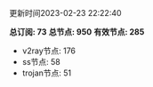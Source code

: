 更新时间2023-02-23 22:22:40

**总订阅: 73**
**总节点: 950**
**有效节点: 285**
- v2ray节点: 176
- ss节点: 58
- trojan节点: 51
